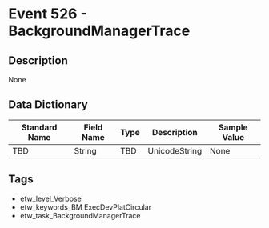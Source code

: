 # Event 526 - BackgroundManagerTrace

## Description
None

## Data Dictionary
|Standard Name|Field Name|Type|Description|Sample Value|
|---|---|---|---|---|
|TBD|String|TBD|UnicodeString|None|None|

## Tags
* etw_level_Verbose
* etw_keywords_BM ExecDevPlatCircular
* etw_task_BackgroundManagerTrace